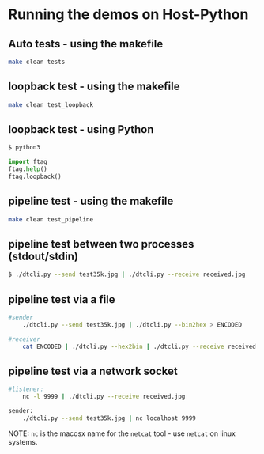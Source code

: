 # Running the demos on Host-Python

## Auto tests - using the makefile

```bash
make clean tests
```

## loopback test - using the makefile

```bash
make clean test_loopback
```

## loopback test - using Python

```bash
$ python3
```

```python
import ftag
ftag.help()
ftag.loopback()
```

## pipeline test - using the makefile

```bash
make clean test_pipeline
```

## pipeline test between two processes (stdout/stdin)

```bash
$ ./dtcli.py --send test35k.jpg | ./dtcli.py --receive received.jpg
```

## pipeline test via a file

```bash
#sender
    ./dtcli.py --send test35k.jpg | ./dtcli.py --bin2hex > ENCODED

#receiver
    cat ENCODED | ./dtcli.py --hex2bin | ./dtcli.py --receive received.jpg
```

## pipeline test via a network socket

```bash
#listener:
    nc -l 9999 | ./dtcli.py --receive received.jpg

sender:
    ./dtcli.py --send test35k.jpg | nc localhost 9999
```

NOTE: ```nc``` is the macosx name for the ```netcat``` tool - use ```netcat``` 
on linux systems.

